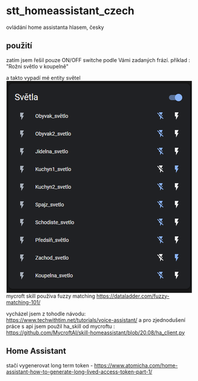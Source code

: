 # stt_homeassistant_czech
ovládání home assistanta hlasem, česky 

## použití
zatím jsem řešil pouze ON/OFF switche podle Vámi zadaných frází.
příklad : "Rožni světlo v koupelně"

a takto vypadí mé entity světel
<img align="right" src="https://github.com/cipector/stt_homeassistant_czech//blob/master/svetla.PNG?raw=true">


mycroft skill použiva fuzzy matching
https://dataladder.com/fuzzy-matching-101/

vycházel jsem z tohodle návodu: https://www.techwithtim.net/tutorials/voice-assistant/
a pro zjednodušení práce s api jsem použil ha_skill od mycroftu : https://github.com/MycroftAI/skill-homeassistant/blob/20.08/ha_client.py

## Home Assistant 
stačí vygenerovat long term token - https://www.atomicha.com/home-assistant-how-to-generate-long-lived-access-token-part-1/
